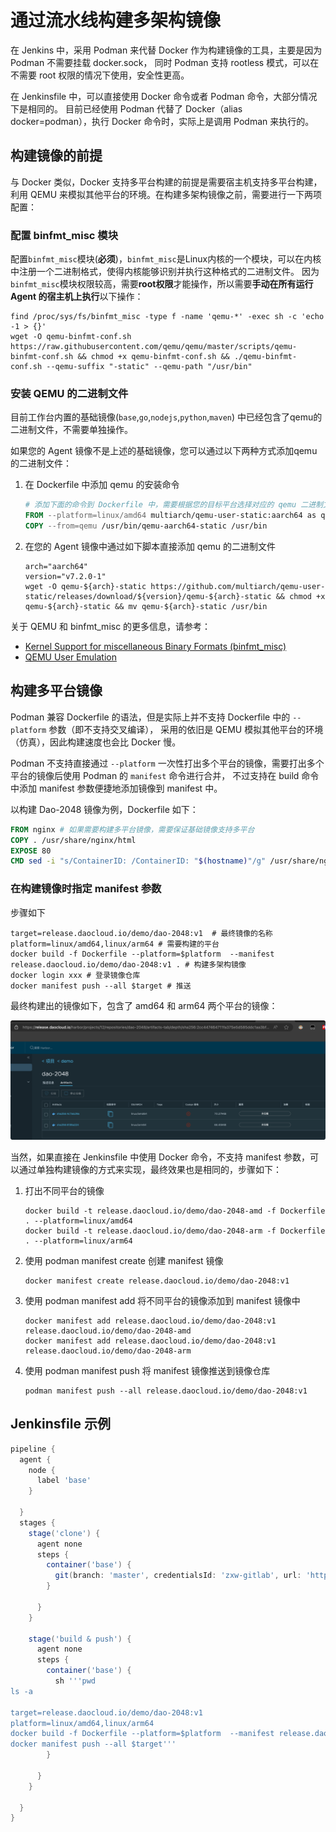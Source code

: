 # 通过流水线构建多架构镜像

在 Jenkins 中，采用 Podman 来代替 Docker 作为构建镜像的工具，主要是因为 Podman 不需要挂载 docker.sock，
同时 Podman 支持 rootless 模式，可以在不需要 root 权限的情况下使用，安全性更高。

在 Jenkinsfile 中，可以直接使用 Docker 命令或者 Podman 命令，大部分情况下是相同的。
目前已经使用 Podman 代替了 Docker（alias docker=podman），执行 Docker 命令时，实际上是调用 Podman 来执行的。

## 构建镜像的前提

与 Docker 类似，Docker 支持多平台构建的前提是需要宿主机支持多平台构建，利用 QEMU 来模拟其他平台的环境。在构建多架构镜像之前，需要进行一下两项配置：

### 配置 binfmt_misc 模块
配置`binfmt_misc`模块(**必须**)，`binfmt_misc`是Linux内核的一个模块，可以在内核中注册一个二进制格式，使得内核能够识别并执行这种格式的二进制文件。
因为`binfmt_misc`模块权限较高，需要**root权限**才能操作，所以需要**手动在所有运行 Agent 的宿主机上执行**以下操作：

```shell
find /proc/sys/fs/binfmt_misc -type f -name 'qemu-*' -exec sh -c 'echo -1 > {}'
wget -O qemu-binfmt-conf.sh https://raw.githubusercontent.com/qemu/qemu/master/scripts/qemu-binfmt-conf.sh && chmod +x qemu-binfmt-conf.sh && ./qemu-binfmt-conf.sh --qemu-suffix "-static" --qemu-path "/usr/bin"
```

### 安装 QEMU 的二进制文件

目前工作台内置的基础镜像(`base`,`go`,`nodejs`,`python`,`maven`) 中已经包含了qemu的二进制文件，不需要单独操作。

如果您的 Agent 镜像不是上述的基础镜像，您可以通过以下两种方式添加qemu的二进制文件：

1. 在 Dockerfile 中添加 qemu 的安装命令
    ```dockerfile
    # 添加下面的命令到 Dockerfile 中，需要根据您的目标平台选择对应的 qemu 二进制文件, 以目标镜像为arm64为例
    FROM --platform=linux/amd64 multiarch/qemu-user-static:aarch64 as qemu
    COPY --from=qemu /usr/bin/qemu-aarch64-static /usr/bin
    ```
2. 在您的 Agent 镜像中通过如下脚本直接添加 qemu 的二进制文件

    ```shell
    arch="aarch64"
    version="v7.2.0-1"
    wget -O qemu-${arch}-static https://github.com/multiarch/qemu-user-static/releases/download/${version}/qemu-${arch}-static && chmod +x qemu-${arch}-static && mv qemu-${arch}-static /usr/bin 
    ```

关于 QEMU 和 binfmt_misc 的更多信息，请参考：

- [Kernel Support for miscellaneous Binary Formats (binfmt_misc)](https://www.kernel.org/doc/html/latest/admin-guide/binfmt-misc.html)
- [QEMU User Emulation](https://wiki.debian.org/QemuUserEmulation)

## 构建多平台镜像

Podman 兼容 Dockerfile 的语法，但是实际上并不支持 Dockerfile 中的 `--platform` 参数（即不支持交叉编译），
采用的依旧是 QEMU 模拟其他平台的环境（仿真），因此构建速度也会比 Docker 慢。

Podman 不支持直接通过 `--platform` 一次性打出多个平台的镜像，需要打出多个平台的镜像后使用 Podman 的 `manifest` 命令进行合并，
不过支持在 build 命令中添加 manifest 参数便捷地添加镜像到 manifest 中。

以构建 Dao-2048 镜像为例，Dockerfile 如下：

```dockerfile
FROM nginx # 如果需要构建多平台镜像，需要保证基础镜像支持多平台
COPY . /usr/share/nginx/html
EXPOSE 80
CMD sed -i "s/ContainerID: /ContainerID: "$(hostname)"/g" /usr/share/nginx/html/index.html && nginx -g "daemon off;"
```

### 在构建镜像时指定 manifest 参数

步骤如下

```shell
target=release.daocloud.io/demo/dao-2048:v1  # 最终镜像的名称
platform=linux/amd64,linux/arm64 # 需要构建的平台
docker build -f Dockerfile --platform=$platform  --manifest release.daocloud.io/demo/dao-2048:v1 . # 构建多架构镜像
docker login xxx # 登录镜像仓库
docker manifest push --all $target # 推送
```

最终构建出的镜像如下，包含了 amd64 和 arm64 两个平台的镜像：

![双平台镜像](../../images/podman-build-mutil-arch.png)

当然，如果直接在 Jenkinsfile 中使用 Docker 命令，不支持 manifest 参数，可以通过单独构建镜像的方式来实现，最终效果也是相同的，步骤如下：

1. 打出不同平台的镜像

    ```shell
    docker build -t release.daocloud.io/demo/dao-2048-amd -f Dockerfile . --platform=linux/amd64
    docker build -t release.daocloud.io/demo/dao-2048-arm -f Dockerfile . --platform=linux/arm64
    ```

2. 使用 podman manifest create 创建 manifest 镜像

    ```shell
    docker manifest create release.daocloud.io/demo/dao-2048:v1
    ```

3. 使用 podman manifest add 将不同平台的镜像添加到 manifest 镜像中

    ```shell
    docker manifest add release.daocloud.io/demo/dao-2048:v1 release.daocloud.io/demo/dao-2048-amd
    docker manifest add release.daocloud.io/demo/dao-2048:v1 release.daocloud.io/demo/dao-2048-arm
    ```

4. 使用 podman manifest push 将 manifest 镜像推送到镜像仓库

    ```shell
    podman manifest push --all release.daocloud.io/demo/dao-2048:v1
    ```

## Jenkinsfile 示例

```groovy
pipeline {
  agent {
    node {
      label 'base'
    }

  }
  stages {
    stage('clone') {
      agent none
      steps {
        container('base') {
          git(branch: 'master', credentialsId: 'zxw-gitlab', url: 'https://gitlab.daocloud.cn/ndx/dao-2048.git')
        }

      }
    }

    stage('build & push') {
      agent none
      steps {
        container('base') {
          sh '''pwd
ls -a

target=release.daocloud.io/demo/dao-2048:v1
platform=linux/amd64,linux/arm64
docker build -f Dockerfile --platform=$platform  --manifest release.daocloud.io/demo/dao-2048:v1 .
docker manifest push --all $target'''
        }

      }
    }

  }
}
```
